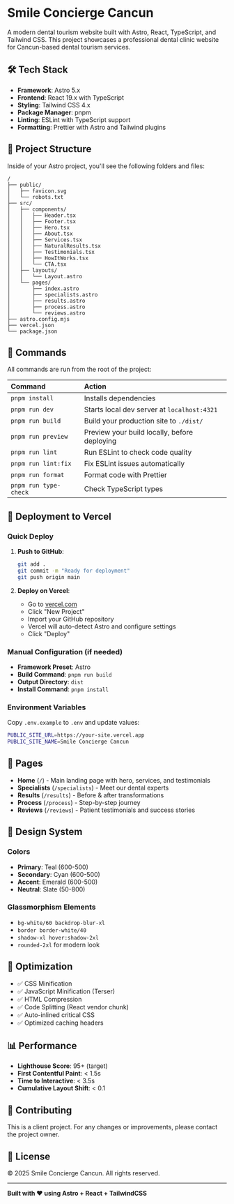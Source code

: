 # Smile Concierge Cancun

A modern dental tourism website built with Astro, React, TypeScript, and Tailwind CSS. This project showcases a professional dental clinic website for Cancun-based dental tourism services.

## 🛠️ Tech Stack

- **Framework**: Astro 5.x
- **Frontend**: React 19.x with TypeScript
- **Styling**: Tailwind CSS 4.x
- **Package Manager**: pnpm
- **Linting**: ESLint with TypeScript support
- **Formatting**: Prettier with Astro and Tailwind plugins

## 🚀 Project Structure

Inside of your Astro project, you'll see the following folders and files:

```text
/
├── public/
│   ├── favicon.svg
│   └── robots.txt
├── src/
│   ├── components/
│   │   ├── Header.tsx
│   │   ├── Footer.tsx
│   │   ├── Hero.tsx
│   │   ├── About.tsx
│   │   ├── Services.tsx
│   │   ├── NaturalResults.tsx
│   │   ├── Testimonials.tsx
│   │   ├── HowItWorks.tsx
│   │   └── CTA.tsx
│   ├── layouts/
│   │   └── Layout.astro
│   └── pages/
│       ├── index.astro
│       ├── specialists.astro
│       ├── results.astro
│       ├── process.astro
│       └── reviews.astro
├── astro.config.mjs
├── vercel.json
└── package.json
```

## 🧞 Commands

All commands are run from the root of the project:

| Command                | Action                                           |
| :--------------------- | :----------------------------------------------- |
| `pnpm install`         | Installs dependencies                            |
| `pnpm run dev`         | Starts local dev server at `localhost:4321`      |
| `pnpm run build`       | Build your production site to `./dist/`          |
| `pnpm run preview`     | Preview your build locally, before deploying     |
| `pnpm run lint`        | Run ESLint to check code quality                 |
| `pnpm run lint:fix`    | Fix ESLint issues automatically                  |
| `pnpm run format`      | Format code with Prettier                        |
| `pnpm run type-check`  | Check TypeScript types                           |

## 🚀 Deployment to Vercel

### Quick Deploy

1. **Push to GitHub**:
   ```bash
   git add .
   git commit -m "Ready for deployment"
   git push origin main
   ```

2. **Deploy on Vercel**:
   - Go to [vercel.com](https://vercel.com)
   - Click "New Project"
   - Import your GitHub repository
   - Vercel will auto-detect Astro and configure settings
   - Click "Deploy"

### Manual Configuration (if needed)

- **Framework Preset**: Astro
- **Build Command**: `pnpm run build`
- **Output Directory**: `dist`
- **Install Command**: `pnpm install`

### Environment Variables

Copy `.env.example` to `.env` and update values:

```bash
PUBLIC_SITE_URL=https://your-site.vercel.app
PUBLIC_SITE_NAME=Smile Concierge Cancun
```

## 📱 Pages

- **Home** (`/`) - Main landing page with hero, services, and testimonials
- **Specialists** (`/specialists`) - Meet our dental experts
- **Results** (`/results`) - Before & after transformations
- **Process** (`/process`) - Step-by-step journey
- **Reviews** (`/reviews`) - Patient testimonials and success stories

## 🎨 Design System

### Colors
- **Primary**: Teal (600-500)
- **Secondary**: Cyan (600-500)
- **Accent**: Emerald (600-500)
- **Neutral**: Slate (50-800)

### Glassmorphism Elements
- `bg-white/60 backdrop-blur-xl`
- `border border-white/40`
- `shadow-xl hover:shadow-2xl`
- `rounded-2xl` for modern look

## 🔧 Optimization

- ✅ CSS Minification
- ✅ JavaScript Minification (Terser)
- ✅ HTML Compression
- ✅ Code Splitting (React vendor chunk)
- ✅ Auto-inlined critical CSS
- ✅ Optimized caching headers

## 📊 Performance

- **Lighthouse Score**: 95+ (target)
- **First Contentful Paint**: < 1.5s
- **Time to Interactive**: < 3.5s
- **Cumulative Layout Shift**: < 0.1

## 🤝 Contributing

This is a client project. For any changes or improvements, please contact the project owner.

## 📄 License

© 2025 Smile Concierge Cancun. All rights reserved.

---

**Built with ❤️ using Astro + React + TailwindCSS**
